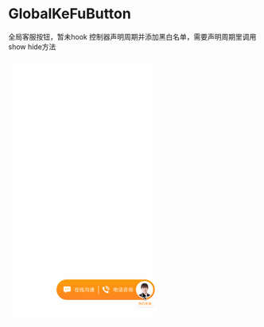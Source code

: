 # GlobalKeFuButton
全局客服按钮，暂未hook 控制器声明周期并添加黑白名单，需要声明周期里调用show hide方法

![客服按钮演示](https://github.com/SupportURLHH/GlobalKeFuButton/blob/master/%E5%AE%A2%E6%9C%8D%E6%8C%89%E9%92%AE%E6%BC%94%E7%A4%BA.gif?raw=true)
